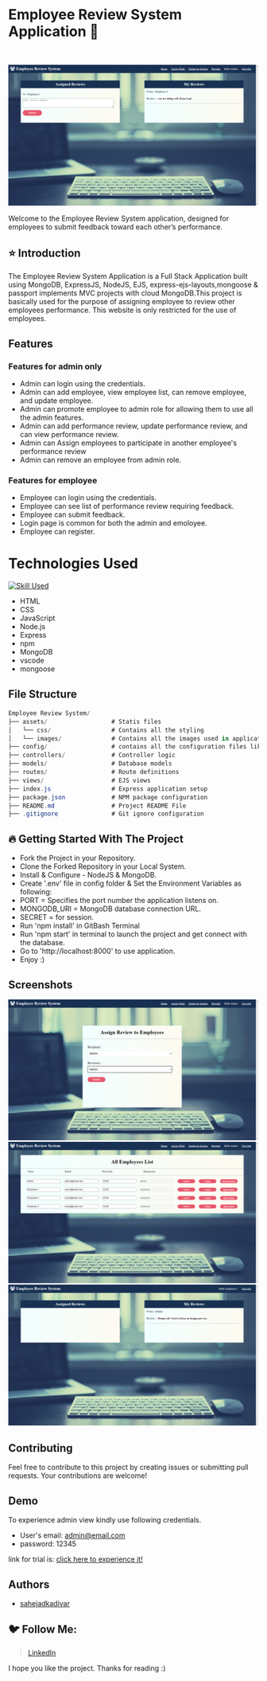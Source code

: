 
# Employee Review System Application 🚀

<br/>

![Screenshot 1](assets/images/SS_1.png)

Welcome to the Employee Review System application, designed for employees to submit feedback toward each other’s performance.

## ⭐ Introduction

The Employee Review System Application is a Full Stack Application built using MongoDB, ExpressJS, NodeJS, EJS, express-ejs-layouts,mongoose & passport implements MVC projects with cloud MongoDB.This project is basically used for the purpose of assigning employee to review other employees performance.
This website is only restricted for the use of employees.

## Features
### Features for admin only
-  Admin can login using the credentials.
-  Admin can add employee, view employee list, can remove employee, and update employee.
-  Admin can promote employee to admin role for allowing them to use all the admin features.
-  Admin can add performance review, update performance review, and can view performance review.
-  Admin can Assign employees to participate in another employee's performance review
-  Admin can remove an employee from admin role.

### Features for employee
-  Employee can login using the credentials.
-  Employee can see list of performance review requiring feedback.
-  Employee can submit feedback.
-  Login page is common for both the admin and emoloyee.
-  Employee can register.

# Technologies Used
[![Skill Used](https://skillicons.dev/icons?i=html,css,js,nodejs,express,npm,mongodb,vscode&perline=4)](https://skillicons.dev)

* HTML 
* CSS
* JavaScript
* Node.js
* Express
* npm
* MongoDB
* vscode
* mongoose

## File Structure
```csharp
Employee Review System/
├── assets/                  # Statis files
│   └── css/                 # Contains all the styling
│   └── images/              # Contains all the images used in application
├── config/                  # contains all the configuration files like mongoose.js, passport etc.
├── controllers/             # Controller logic 
├── models/                  # Database models
├── routes/                  # Route definitions
├── views/                   # EJS views
├── index.js                 # Express application setup
├── package.json             # NPM package configuration
├── README.md                # Project README File
├── .gitignore               # Git ignore configuration

```
## 🔥 Getting Started With The Project

-  Fork the Project in your Repository.
-  Clone the Forked Repository in your Local System.
-  Install & Configure - NodeJS & MongoDB.
-  Create '.env' file in config folder & Set the Environment Variables as following:  
-  PORT = Specifies the port number the application listens on.
-  MONGODB_URI = MongoDB database connection URL.
-  SECRET = for session.
-  Run 'npm install' in GitBash Terminal
-  Run 'npm start' in terminal to launch the project and get connect with the database.
-  Go to 'http://localhost:8000' to use application.
-  Enjoy :)

## Screenshots

![Screenshot 2](assets/images/SS_2.png)
![Screenshot 3](assets/images/SS_3.png)
![Screenshot 6](assets/images/SS_6.png)

## Contributing
Feel free to contribute to this project by creating issues or submitting pull requests. Your contributions are welcome!
## Demo
To experience admin view kindly use following credentials.
-  User's email: admin@email.com
-  password: 12345

link for trial is:
[click here to experience it!](https://placement-cell-application-gfgo.onrender.com)

## Authors

- [sahejadkadivar](https://github.com/sahejadkadivar)

## 🐦 Follow Me:

> [LinkedIn](https://www.linkedin.com/in/sahejad-kadivar-667bb9227/)


I hope you like the project. Thanks for reading :)


